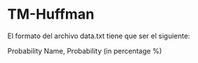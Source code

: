 # TM-Huffman
El formato del archivo data.txt tiene que ser el siguiente:

Probability Name, Probability (in percentage %)
